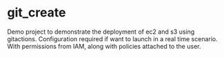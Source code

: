 # git_create
Demo project to demonstrate the deployment of ec2 and s3 using gitactions.
Configuration required if want to launch in a real time scenario. With permissions from IAM, along with policies attached to the user.

